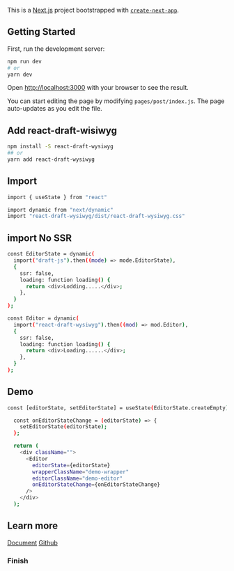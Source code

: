 This is a [Next.js](https://nextjs.org/) project bootstrapped with [`create-next-app`](https://github.com/vercel/next.js/tree/canary/packages/create-next-app).

## Getting Started

First, run the development server:

```bash
npm run dev
# or
yarn dev
```

Open [http://localhost:3000](http://localhost:3000) with your browser to see the result.

You can start editing the page by modifying `pages/post/index.js`. The page auto-updates as you edit the file.

## Add react-draft-wisiwyg

```bash
npm install -S react-draft-wysiwyg
## or
yarn add react-draft-wysiwyg
```

## Import

```bash
import { useState } from "react"

import dynamic from "next/dynamic"
import "react-draft-wysiwyg/dist/react-draft-wysiwyg.css"
```

## import No SSR

```bash
const EditorState = dynamic(
  import("draft-js").then((mode) => mode.EditorState),
  {
    ssr: false,
    loading: function loading() {
      return <div>Lodding.....</div>;
    },
  }
);

const Editor = dynamic(
  import("react-draft-wysiwyg").then((mod) => mod.Editor),
  {
    ssr: false,
    loading: function loading() {
      return <div>Loading......</div>;
    },
  }
);
```

## Demo

```bash
const [editorState, setEditorState] = useState(EditorState.createEmpty);

  const onEditorStateChange = (editorState) => {
    setEditorState(editorState);
  };

  return (
    <div className="">
      <Editor
        editorState={editorState}
        wrapperClassName="demo-wrapper"
        editorClassName="demo-editor"
        onEditorStateChange={onEditorStateChange}
      />
    </div>
  );
```

## Learn more

[Document](https://jpuri.github.io/react-draft-wysiwyg/#/docs?_k=jjqinp)
[Github](https://github.com/jpuri/react-draft-wysiwyg/tree/705f518fa516f2839394d706e8b11bfd99734abd)

### Finish
